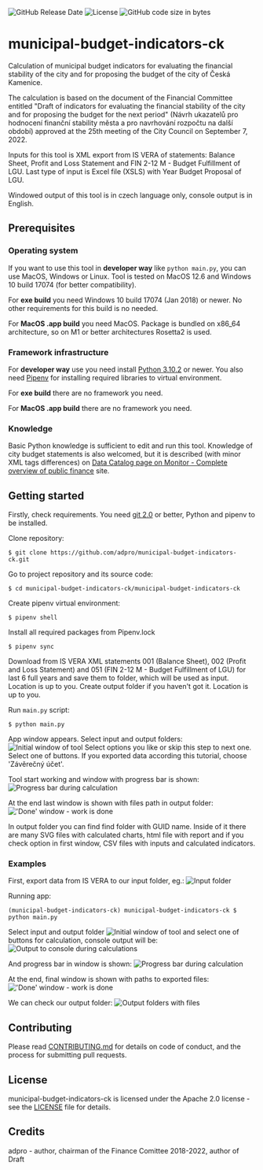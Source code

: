 ![GitHub Release Date](https://img.shields.io/github/release-date/adpro/municipal-budget-indicators-ck)
![License](https://img.shields.io/github/license/adpro/municipal-budget-indicators-ck)
![GitHub code size in bytes](https://img.shields.io/github/languages/code-size/adpro/municipal-budget-indicators-ck)

# municipal-budget-indicators-ck
Calculation of municipal budget indicators for evaluating the financial stability of the city and for proposing the budget of the city of Česká Kamenice.

The calculation is based on the document of the Financial Committee entitled "Draft of indicators for evaluating the financial stability of the city and for proposing the budget for the next period" (Návrh ukazatelů pro hodnocení finanční stability města a pro navrhování rozpočtu na další období) approved at the 25th meeting of the City Council on September 7, 2022.

Inputs for this tool is XML export from IS VERA of statements: Balance Sheet, Profit and Loss Statement and FIN 2-12 M - Budget Fulfillment of LGU. Last type of input is Excel file (XSLS) with Year Budget Proposal of LGU.

Windowed output of this tool is in czech language only, console output is in English.

## Prerequisites

### Operating system
If you want to use this tool in **developer way** like `python main.py`, you can use MacOS, Windows or Linux. Tool is tested on MacOS 12.6 and Windows 10 build 17074 (for better compatibility).

For **exe build** you need Windows 10 build 17074 (Jan 2018) or newer. No other requirements for this build is no needed.

For **MacOS .app build** you need MacOS. Package is bundled on x86_64 architecture, so on M1 or better architectures Rosetta2 is used.

### Framework infrastructure
For **developer way** use you need install [Python 3.10.2](https://www.python.org/downloads/) or newer. You also need [Pipenv](https://pypi.org/project/pipenv/) for installing required libraries to virtual environment.

For **exe build** there are no framework you need.

For **MacOS .app build** there are no framework you need.

### Knowledge
Basic Python knowledge is sufficient to edit and run this tool.
Knowledge of city budget statements is also welcomed, but it is described (with minor XML tags differences) on [Data Catalog page on Monitor - Complete overview of public finance](https://monitor.statnipokladna.cz/datovy-katalog/webova-sluzba) site.

## Getting started

Firstly, check requirements. You need [git 2.0](https://git-scm.com) or better, Python and pipenv to be installed.

Clone repository:
```
$ git clone https://github.com/adpro/municipal-budget-indicators-ck.git
```
Go to project repository and its source code:
```
$ cd municipal-budget-indicators-ck/municipal-budget-indicators-ck
```
Create pipenv virtual environment:
```
$ pipenv shell
```
Install all required packages from Pipenv.lock
```
$ pipenv sync
```
Download from IS VERA XML statements 001 (Balance Sheet), 002 (Profit and Loss Statement) and 051 (FIN 2-12 M - Budget Fulfillment of LGU) for last 6 full years and save them to folder, which will be used as input. Location is up to you.
Create output folder if you haven't got it. Location is up to you.

Run `main.py` script:
```
$ python main.py
```
App window appears. Select input and output folders:
![Initial window of tool](./doc/window_1.png)
Select options you like or skip this step to next one.
Select one of buttons. If you exported data according this tutorial, choose 'Závěrečný účet'.

Tool start working and window with progress bar is shown:
![Progress bar during calculation](./doc/window_2.png)

At the end last window is shown with files path in output folder:
!['Done' window - work is done ](./doc/window_3.png)

In output folder you can find find folder with GUID name. Inside of it there are many SVG files with calculated charts, html file with report and if you check option in first window, CSV files with inputs and calculated indicators.

### Examples

First, export data from IS VERA to our input folder, eg.:
![Input folder](./doc/input.png)


Running app:
```
(municipal-budget-indicators-ck) municipal-budget-indicators-ck $ python main.py
```
Select input and output folder
![Initial window of tool](./doc/window_1.png)
and select one of buttons for calculation, console output will be:
![Output to console during calculations](./doc/console.png)

And progress bar in window is shown:
![Progress bar during calculation](./doc/window_2.png)

At the end, final window is shown with paths to exported files:
!['Done' window - work is done](./doc/window_3.png)

We can check our output folder:
![Output folders with files](./doc/output.png)

## Contributing
Please read [CONTRIBUTING.md](./CONTRIBUTING.md) for details on code of conduct, and the process for submitting pull requests.


## License

municipal-budget-indicators-ck is licensed under the Apache 2.0 license - see the [LICENSE](./LICENSE) file
for details.

## Credits
adpro - author, chairman of the Finance Comittee 2018-2022, author of Draft
